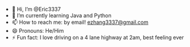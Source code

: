- 👋 Hi, I’m @Eric3337
- 🌱 I’m currently learning Java and Python
- 📫 How to reach me: by email! ezhang3337@gmail.com
- 😄 Pronouns: He/Him
- ⚡ Fun fact: I love driving on a 4 lane highway at 2am, best feeling ever

<!---
Eric3337/Eric3337 is a ✨ special ✨ repository because its `README.md` (this file) appears on your GitHub profile.
You can click the Preview link to take a look at your changes.
--->
